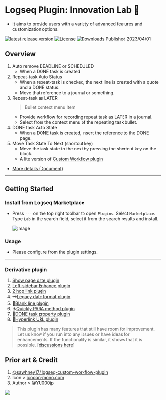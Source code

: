 # Logseq Plugin: Innovation Lab 🌱

- It aims to provide users with a variety of advanced features and customization options.

[![latest release version](https://img.shields.io/github/v/release/YU000jp/logseq-plugin-some-menu-extender)](https://github.com/YU000jp/logseq-plugin-some-menu-extender/releases)
[![License](https://img.shields.io/github/license/YU000jp/logseq-plugin-some-menu-extender?color=blue)](https://github.com/YU000jp/logseq-plugin-some-menu-extender/blob/main/LICENSE)
[![Downloads](https://img.shields.io/github/downloads/YU000jp/logseq-plugin-some-menu-extender/total.svg)](https://github.com/YU000jp/logseq-plugin-some-menu-extender/releases)
 Published 2023/04/01

## Overview

1. Auto remove DEADLINE or SCHEDULED
   - When a DONE task is created
1. Repeat-task Auto Status
   - When a repeat-task is checked, the next line is created with a quote and a DONE status.
   - Move that reference to a journal or something.
1. Repeat-task as LATER
   > Bullet context menu item
   - Provide workflow for recording repeat task as LATER in a journal.
   - Select from the context menu of the repeating task bullet.
1. DONE task Auto State
   - When a DONE task is created, insert the reference to the DONE page.
1. Move Task State To Next (shortcut key)
   - Move the task state to the next by pressing the shortcut key on the block.
   - A lite version of [Custom Workflow plugin](https://github.com/sawhney17/logseq-custom-workflow-plugin)

- [More details (Document)](https://github.com/YU000jp/logseq-plugin-some-menu-extender/wiki/Document)

---

## Getting Started

### Install from Logseq Marketplace

- Press `---` on the top right toolbar to open `Plugins`. Select `Marketplace`. Type `Lab` in the search field, select it from the search results and install.

   ![image](https://github.com/YU000jp/logseq-plugin-some-menu-extender/assets/111847207/32afec53-20ad-41d0-ad54-44cd07a50c67)

### Usage

- Please configure from the plugin settings.

---

### Derivative plugin

1. [Show page date plugin](https://github.com/YU000jp/logseq-plugin-show-page-date)
1. [Left-sidebar Enhance plugin](https://github.com/YU000jp/logseq-plugin-left-sidebar-enhance)
1. [2 hop link plugin](https://github.com/YU000jp/logseq-plugin-two-hop-link)
1. 🗝️[Legacy date format plugin](https://github.com/YU000jp/logseq-plugin-legacy-date-format)
1. 🦢[Blank line plugin](https://github.com/YU000jp/logseq-plugin-blank-line)
1. ⚓[Quickly PARA method plugin](https://github.com/YU000jp/logseq-plugin-quickly-para-method)
1. 💪[DONE task property plugin](https://github.com/YU000jp/logseq-plugin-confirmation-done-task)
1. 🔗[Hyperlink URL plugin](https://github.com/YU000jp/logseq-plugin-confirmation-hyperlink)

> This plugin has many features that still have room for improvement. Let us know if you run into any issues or have ideas for enhancements. If the functionality is similar, it shows that it is possible. [[discussions here](https://github.com/YU000jp/logseq-plugin-some-menu-extender/discussions)]

## Prior art & Credit

1. [@sawhney17/ logseq-custom-workflow-plugin](https://github.com/sawhney17/logseq-custom-workflow-plugin)
1. Icon > [icooon-mono.com](https://icooon-mono.com/12611-%e3%83%a1%e3%83%8b%e3%83%a5%e3%83%bc%e3%81%ae%e3%83%95%e3%83%aa%e3%83%bc%e3%82%a2%e3%82%a4%e3%82%b3%e3%83%b316/)
1. Author > [@YU000jp](https://github.com/YU000jp)

<a href="https://www.buymeacoffee.com/yu000japan"><img src="https://img.buymeacoffee.com/button-api/?text=Buy me a pizza&emoji=🍕&slug=yu000japan&button_colour=FFDD00&font_colour=000000&font_family=Poppins&outline_colour=000000&coffee_colour=ffffff" /></a>
